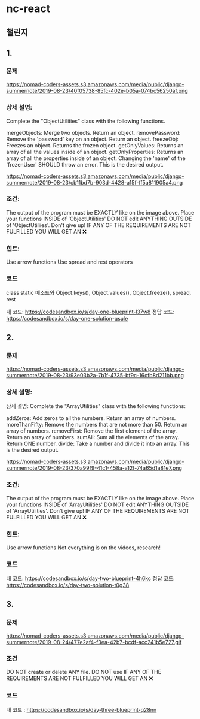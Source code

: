 # nc-react

## 챌린지

## 1.

### 문제

https://nomad-coders-assets.s3.amazonaws.com/media/public/django-summernote/2019-08-23/40f05738-85fc-402e-b05a-074bc56250af.png

### 상세 설명:
Complete the "ObjectUtilities" class with the following functions.

mergeObjects: Merge two objects. Return an object.
removePassword: Remove the 'password' key on an object. Return an object.
freezeObj: Freezes an object. Returns the frozen object.
getOnlyValues: Returns an array of all the values inside of an object.
getOnlyProperties: Returns an array of all the properties inside of an object.
Changing the 'name' of the 'frozenUser' SHOULD throw an error. This is the desired output.

https://nomad-coders-assets.s3.amazonaws.com/media/public/django-summernote/2019-08-23/cb11bd7b-903d-4428-a15f-ff5a811905a4.png

### 조건:
The output of the program must be EXACTLY like on the image above.
Place your functions INSIDE of 'ObjectUtilities'
DO NOT edit ANYTHING OUTSIDE of 'ObjectUtiliies'.
Don't give up!
IF ANY OF THE REQUIREMENTS ARE NOT FULFILLED YOU WILL GET AN ❌

### 힌트:
Use arrow functions
Use spread and rest operators

### 코드

class static 메소드와 Object.keys(), Object.values(), Object.freeze(), spread, rest

내 코드: https://codesandbox.io/s/day-one-blueprint-l37w8
정답 코드: https://codesandbox.io/s/day-one-solution-qsule

## 2. 

### 문제

https://nomad-coders-assets.s3.amazonaws.com/media/public/django-summernote/2019-08-23/93e03b2a-7b1f-4735-bf9c-16cfb8d211bb.png

### 상세 설명:
상세 설명:
Complete the "ArrayUtilities" class with the following functions:

addZeros: Add zeros to all the numbers. Return an array of numbers.
moreThanFifty: Remove the numbers that are not more than 50. Return an array of numbers.
removeFirst: Remove the first element of the array. Return an array of numbers.
sumAll: Sum all the elements of the array. Return ONE number.
divide: Take a number and divide it into an array.
This is the desired output.

https://nomad-coders-assets.s3.amazonaws.com/media/public/django-summernote/2019-08-23/370a99f9-41c1-458a-a12f-74a65d1a81e7.png

### 조건:
The output of the program must be EXACTLY like on the image above.
Place your functions INSIDE of 'ArrayUtilities'
DO NOT edit ANYTHING OUTSIDE of 'ArrayUtilities'.
Don't give up!
IF ANY OF THE REQUIREMENTS ARE NOT FULFILLED YOU WILL GET AN ❌

### 힌트:
Use arrow functions
Not everything is on the videos, research!

### 코드

내 코드: https://codesandbox.io/s/day-two-blueprint-4h6kc
정답 코드: https://codesandbox.io/s/day-two-solution-t0g38

## 3. 

### 문제

https://nomad-coders-assets.s3.amazonaws.com/media/public/django-summernote/2019-08-24/477e2af4-f3ea-42b7-bcdf-acc241b5e727.gif

### 조건

DO NOT create or delete ANY file.
DO NOT use <a></a>
IF ANY OF THE REQUIREMENTS ARE NOT FULFILLED YOU WILL GET AN ❌

### 코드

내 코드 : https://codesandbox.io/s/day-three-blueprint-q28nn
